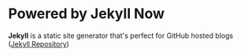 # Powered by Jekyll Now

**Jekyll** is a static site generator that's perfect for GitHub hosted blogs ([Jekyll Repository](https://github.com/jekyll/jekyll))

